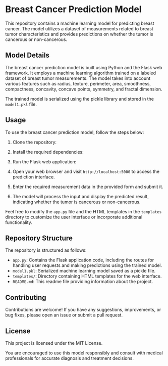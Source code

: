 # Breast Cancer Prediction Model

This repository contains a machine learning model for predicting breast cancer. The model utilizes a dataset of measurements related to breast tumor characteristics and provides predictions on whether the tumor is cancerous or non-cancerous.

## Model Details

The breast cancer prediction model is built using Python and the Flask web framework. It employs a machine learning algorithm trained on a labeled dataset of breast tumor measurements. The model takes into account various features such as radius, texture, perimeter, area, smoothness, compactness, concavity, concave points, symmetry, and fractal dimension.

The trained model is serialized using the pickle library and stored in the `model1.pkl` file.

## Usage

To use the breast cancer prediction model, follow the steps below:

1. Clone the repository:
2. Install the required dependencies:

3. Run the Flask web application:


4. Open your web browser and visit `http://localhost:5000` to access the prediction interface.

5. Enter the required measurement data in the provided form and submit it.

6. The model will process the input and display the predicted result, indicating whether the tumor is cancerous or non-cancerous.

Feel free to modify the `app.py` file and the HTML templates in the `templates` directory to customize the user interface or incorporate additional functionality.

## Repository Structure

The repository is structured as follows:

- `app.py`: Contains the Flask application code, including the routes for handling user requests and making predictions using the trained model.
- `model1.pkl`: Serialized machine learning model saved as a pickle file.
- `templates/`: Directory containing HTML templates for the web interface.
- `README.md`: This readme file providing information about the project.

## Contributing

Contributions are welcome! If you have any suggestions, improvements, or bug fixes, please open an issue or submit a pull request.

## License

This project is licensed under the MIT License.

You are encouraged to use this model responsibly and consult with medical professionals for accurate diagnosis and treatment decisions.




